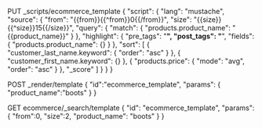 



PUT _scripts/ecommerce_template
{
  "script": {
    "lang": "mustache",
    "source": {
      "from": "{{from}}{{^from}}0{{/from}}",
      "size": "{{size}}{{^size}}15{{/size}}",
      "query": {
        "match": {
          "products.product_name": "{{product_name}}"
        }
      },
      "highlight": {
        "pre_tags": "<b>",
        "post_tags": "</b>",
        "fields": {
          "products.product_name": {}
        }
      },
      "sort": [
        {
          "customer_last_name.keyword": {
            "order": "asc"
          }
        },
        {
          "customer_first_name.keyword": {}
        },
        {
          "products.price": {
            "mode": "avg",
            "order": "asc"
          }
        },
        "_score"
      ]
    }
  }
}


POST _render/template
{
  "id":"ecommerce_template",
  "params": {
    "product_name":"boots"
  }
}



GET ecommerce/_search/template
{
  "id": "ecommerce_template",
  "params": {
    "from":0,
    "size":2,
    "product_name": "boots"
  }
}

